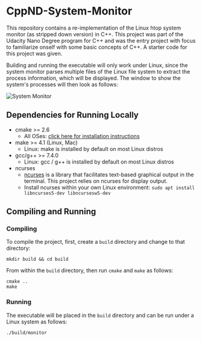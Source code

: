 # CppND-System-Monitor

This repository contains a re-implementation of the Linux htop system monitor (as stripped down version) in C++. This project was part of the Udacity Nano Degree program for C++ and was the entry project with focus to familiarize onself with some basic concepts of C++. A starter code for this project was given.

Building and running the executable will only work under Linux, since the system monitor parses multiple files of the Linux file system to extract the process information, which will be displayed. The window to show the system's processes will then look as follows:

![System Monitor](images/monitor.png)

## Dependencies for Running Locally
* cmake >= 2.6
  * All OSes: [click here for installation instructions](https://cmake.org/install/)
* make >= 4.1 (Linux, Mac)
  * Linux: make is installed by default on most Linux distros
* gcc/g++ >= 7.4.0
  * Linux: gcc / g++ is installed by default on most Linux distros
* ncurses
  * [ncurses](https://www.gnu.org/software/ncurses/) is a library that facilitates text-based graphical output in the terminal. This project relies on ncurses for display output.
  * Install ncurses within your own Linux environment: `sudo apt install libncurses5-dev libncursesw5-dev`

## Compiling and Running

### Compiling
To compile the project, first, create a `build` directory and change to that directory:
```
mkdir build && cd build
```
From within the `build` directory, then run `cmake` and `make` as follows:
```
cmake ..
make
```
### Running
The executable will be placed in the `build` directory and can be run under a Linux system as follows:
```
./build/monitor
```